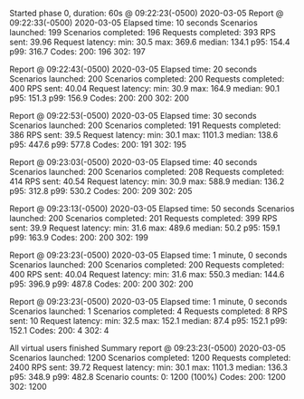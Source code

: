 Started phase 0, duration: 60s @ 09:22:23(-0500) 2020-03-05
Report @ 09:22:33(-0500) 2020-03-05
Elapsed time: 10 seconds
  Scenarios launched:  199
  Scenarios completed: 196
  Requests completed:  393
  RPS sent: 39.96
  Request latency:
    min: 30.5
    max: 369.6
    median: 134.1
    p95: 154.4
    p99: 316.7
  Codes:
    200: 196
    302: 197

Report @ 09:22:43(-0500) 2020-03-05
Elapsed time: 20 seconds
  Scenarios launched:  200
  Scenarios completed: 200
  Requests completed:  400
  RPS sent: 40.04
  Request latency:
    min: 30.9
    max: 164.9
    median: 90.1
    p95: 151.3
    p99: 156.9
  Codes:
    200: 200
    302: 200

Report @ 09:22:53(-0500) 2020-03-05
Elapsed time: 30 seconds
  Scenarios launched:  200
  Scenarios completed: 191
  Requests completed:  386
  RPS sent: 39.5
  Request latency:
    min: 30.1
    max: 1101.3
    median: 138.6
    p95: 447.6
    p99: 577.8
  Codes:
    200: 191
    302: 195

Report @ 09:23:03(-0500) 2020-03-05
Elapsed time: 40 seconds
  Scenarios launched:  200
  Scenarios completed: 208
  Requests completed:  414
  RPS sent: 40.54
  Request latency:
    min: 30.9
    max: 588.9
    median: 136.2
    p95: 312.8
    p99: 530.2
  Codes:
    200: 209
    302: 205

Report @ 09:23:13(-0500) 2020-03-05
Elapsed time: 50 seconds
  Scenarios launched:  200
  Scenarios completed: 201
  Requests completed:  399
  RPS sent: 39.9
  Request latency:
    min: 31.6
    max: 489.6
    median: 50.2
    p95: 159.1
    p99: 163.9
  Codes:
    200: 200
    302: 199

Report @ 09:23:23(-0500) 2020-03-05
Elapsed time: 1 minute, 0 seconds
  Scenarios launched:  200
  Scenarios completed: 200
  Requests completed:  400
  RPS sent: 40.04
  Request latency:
    min: 31.6
    max: 550.3
    median: 144.6
    p95: 396.9
    p99: 487.8
  Codes:
    200: 200
    302: 200

Report @ 09:23:23(-0500) 2020-03-05
Elapsed time: 1 minute, 0 seconds
  Scenarios launched:  1
  Scenarios completed: 4
  Requests completed:  8
  RPS sent: 10
  Request latency:
    min: 32.5
    max: 152.1
    median: 87.4
    p95: 152.1
    p99: 152.1
  Codes:
    200: 4
    302: 4

All virtual users finished
Summary report @ 09:23:23(-0500) 2020-03-05
  Scenarios launched:  1200
  Scenarios completed: 1200
  Requests completed:  2400
  RPS sent: 39.72
  Request latency:
    min: 30.1
    max: 1101.3
    median: 136.3
    p95: 348.9
    p99: 482.8
  Scenario counts:
    0: 1200 (100%)
  Codes:
    200: 1200
    302: 1200
